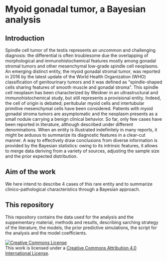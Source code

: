 # Myoid gonadal tumor, a Bayesian analysis

## Introduction

Spindle cell tumor of the testis represents an uncommon and challenging diagnosis: the differential is often troublesome due the overlapping of morphological and immunohistochemical features mostly among gonadal stromal tumors and other mesenchymal low-grade spindle cell neoplasms. An emerging distinct entity, the myoid gonadal stromal tumor, was reported in 2016 by the latest update of the World Health Organization (WHO) classification of genitourinary tumors and it was defined as “spindle-shaped cells sharing features of smooth muscle and gonadal stroma”. This spindle cell neoplasm has been characterized by Weidner in an ultrastructural and immunohistochemical study, but still represents a provisional entity. Indeed, the cell of origin is debated; peritubular myoid cells and intertubular primitive mesenchymal cells have been considered.  Patients with myoid gonadal stroma tumors are asymptomatic and the neoplasm presents as a small nodule carrying a benign clinical behavior. So far, only few cases have been reported in literature, although described under different denominations. When an entity is illustrated indefinitely in many reports, it might be arduous to summarize its diagnostic features in a clear-cut manner. A way to effectively draw conclusions from diverse information is provided by the Bayesian statistics: owing to its intrinsic features, it allows to merge data deriving from a variety of sources, adjusting the sample size and the prior expected distribution.

## Aim of the work

We here intend to describe 4 cases of this rare entity and to summarize clinico-pathological characteristics through a Bayesian approach.

## This repository
This repository contains the data used for the analysis and the suppementary material, methods and results, describing sarching strategy of the literature, the models, the prior predictive simulations, the script for the analysis and the model coefficients. 

<a rel="license" href="http://creativecommons.org/licenses/by/4.0/"><img alt="Creative Commons License" style="border-width:0" src="https://i.creativecommons.org/l/by/4.0/88x31.png" /></a><br />This work is licensed under a <a rel="license" href="http://creativecommons.org/licenses/by/4.0/">Creative Commons Attribution 4.0 International License</a>.
